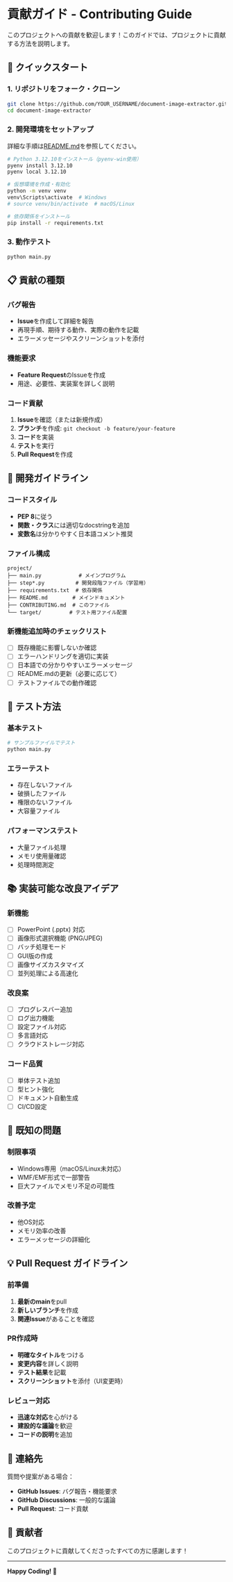 # 貢献ガイド - Contributing Guide

このプロジェクトへの貢献を歓迎します！このガイドでは、プロジェクトに貢献する方法を説明します。

## 🚀 クイックスタート

### 1. リポジトリをフォーク・クローン
```bash
git clone https://github.com/YOUR_USERNAME/document-image-extractor.git
cd document-image-extractor
```

### 2. 開発環境をセットアップ
詳細な手順は[README.md](README.md)を参照してください。

```bash
# Python 3.12.10をインストール（pyenv-win使用）
pyenv install 3.12.10
pyenv local 3.12.10

# 仮想環境を作成・有効化
python -m venv venv
venv\Scripts\activate  # Windows
# source venv/bin/activate  # macOS/Linux

# 依存関係をインストール
pip install -r requirements.txt
```

### 3. 動作テスト
```bash
python main.py
```

## 📋 貢献の種類

### バグ報告
- **Issue**を作成して詳細を報告
- 再現手順、期待する動作、実際の動作を記載
- エラーメッセージやスクリーンショットを添付

### 機能要求
- **Feature Request**のIssueを作成
- 用途、必要性、実装案を詳しく説明

### コード貢献
1. **Issue**を確認（または新規作成）
2. **ブランチ**を作成: `git checkout -b feature/your-feature`
3. **コード**を実装
4. **テスト**を実行
5. **Pull Request**を作成

## 🔧 開発ガイドライン

### コードスタイル
- **PEP 8**に従う
- **関数・クラス**には適切なdocstringを追加
- **変数名**は分かりやすく日本語コメント推奨

### ファイル構成
```
project/
├── main.py            # メインプログラム
├── step*.py          # 開発段階ファイル（学習用）
├── requirements.txt  # 依存関係
├── README.md        # メインドキュメント
├── CONTRIBUTING.md  # このファイル
└── target/         # テスト用ファイル配置
```

### 新機能追加時のチェックリスト
- [ ] 既存機能に影響しないか確認
- [ ] エラーハンドリングを適切に実装
- [ ] 日本語での分かりやすいエラーメッセージ
- [ ] README.mdの更新（必要に応じて）
- [ ] テストファイルでの動作確認

## 🧪 テスト方法

### 基本テスト
```bash
# サンプルファイルでテスト
python main.py
```

### エラーテスト
- 存在しないファイル
- 破損したファイル
- 権限のないファイル
- 大容量ファイル

### パフォーマンステスト
- 大量ファイル処理
- メモリ使用量確認
- 処理時間測定

## 📚 実装可能な改良アイデア

### 新機能
- [ ] PowerPoint (.pptx) 対応
- [ ] 画像形式選択機能 (PNG/JPEG)
- [ ] バッチ処理モード
- [ ] GUI版の作成
- [ ] 画像サイズカスタマイズ
- [ ] 並列処理による高速化

### 改良案
- [ ] プログレスバー追加
- [ ] ログ出力機能
- [ ] 設定ファイル対応
- [ ] 多言語対応
- [ ] クラウドストレージ対応

### コード品質
- [ ] 単体テスト追加
- [ ] 型ヒント強化
- [ ] ドキュメント自動生成
- [ ] CI/CD設定

## 🐛 既知の問題

### 制限事項
- Windows専用（macOS/Linux未対応）
- WMF/EMF形式で一部警告
- 巨大ファイルでメモリ不足の可能性

### 改善予定
- 他OS対応
- メモリ効率の改善
- エラーメッセージの詳細化

## 💡 Pull Request ガイドライン

### 前準備
1. **最新のmain**をpull
2. **新しいブランチ**を作成
3. **関連Issue**があることを確認

### PR作成時
- **明確なタイトル**をつける
- **変更内容**を詳しく説明
- **テスト結果**を記載
- **スクリーンショット**を添付（UI変更時）

### レビュー対応
- **迅速な対応**を心がける
- **建設的な議論**を歓迎
- **コードの説明**を追加

## 📧 連絡先

質問や提案がある場合：
- **GitHub Issues**: バグ報告・機能要求
- **GitHub Discussions**: 一般的な議論
- **Pull Request**: コード貢献

## 🎉 貢献者

このプロジェクトに貢献してくださったすべての方に感謝します！

---

**Happy Coding! 🚀** 